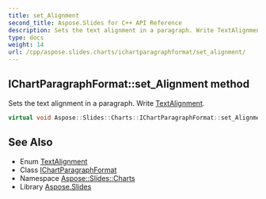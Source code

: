 ```yaml
---
title: set_Alignment
second_title: Aspose.Slides for C++ API Reference
description: Sets the text alignment in a paragraph. Write TextAlignment.
type: docs
weight: 14
url: /cpp/aspose.slides.charts/ichartparagraphformat/set_alignment/
---
```

## IChartParagraphFormat::set_Alignment method


Sets the text alignment in a paragraph. Write [TextAlignment](../../../aspose.slides/textalignment/).

```cpp
virtual void Aspose::Slides::Charts::IChartParagraphFormat::set_Alignment(TextAlignment value)=0
```

## See Also

* Enum [TextAlignment](../../../aspose.slides/textalignment/)
* Class [IChartParagraphFormat](../)
* Namespace [Aspose::Slides::Charts](../../)
* Library [Aspose.Slides](../../../)
